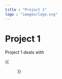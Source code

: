 ```yaml
---
title : "Project 1"
logo : "images/logo.svg"
---
```


# Project 1


Project 1 deals with

{{<figure src="image/logo.svg">}}